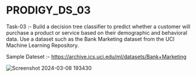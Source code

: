 # PRODIGY_DS_03

Task-03 :- Build a decision tree classifier to predict whether a customer will purchase a product or service based on their demographic and behavioral data. Use a dataset such as the Bank Marketing dataset from the UCI Machine Learning Repository.

Sample Dateset :- https://archive.ics.uci.edu/ml/datasets/Bank+Marketing

![Screenshot 2024-03-08 193430](https://github.com/Iamarpanbanerjee/PRODIGY_DS_03/assets/101622569/913ea2ec-c5e2-4b1c-a83a-72a095adc642)
